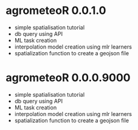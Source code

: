 # agrometeoR 0.0.1.0

* simple spatialisation tutorial
* db query using API
* ML task creation
* interpolation model creation using mlr learners
* spatialization function to create a geojson file

# agrometeoR 0.0.0.9000

* simple spatialisation tutorial
* db query using API
* ML task creation
* interpolation model creation using mlr learners
* spatialization function to create a geojson file


